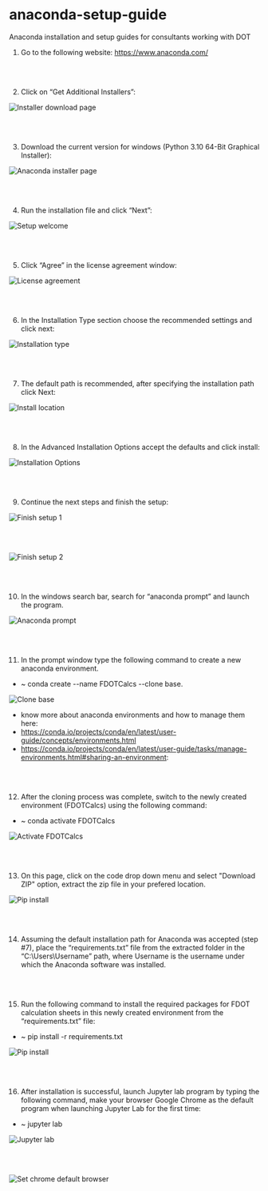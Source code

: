 # anaconda-setup-guide
Anaconda installation and setup guides for consultants working with DOT


1. Go to the following website: https://www.anaconda.com/

<br />
<br />

2. Click on “Get Additional Installers”:

![Installer download page](./imgs/Picture1.png)

<br />
<br />

3. Download the current version for windows (Python 3.10 64-Bit Graphical Installer):

![Anaconda installer page](./imgs/Picture2.png)

<br />
<br />

4.	Run the installation file and click “Next”:

![Setup welcome](./imgs/Picture3.png)

<br />
<br />

5.	Click “Agree” in the license agreement window:

![License agreement](./imgs/Picture4.png)

<br />
<br />

6.	In the Installation Type section choose the recommended settings and click next:

![Installation type](./imgs/Picture5.png)

<br />
<br />

7.	The default path is recommended, after specifying the installation path click Next:

![Install location](./imgs/Picture6.png)

<br />
<br />

8.	In the Advanced Installation Options accept the defaults and click install:

![Installation Options](./imgs/Picture7.png)

<br />
<br />

9.	Continue the next steps and finish the setup:

![Finish setup 1](./imgs/Picture8.png)

<br />
<br />

![Finish setup 2](./imgs/Picture9.png)

<br />
<br />

10.	In the windows search bar, search for “anaconda prompt” and launch the program.

![Anaconda prompt](./imgs/Picture10.png)

<br />
<br />

11.	In the prompt window type the following command to create a new anaconda environment.

* ~ conda create --name FDOTCalcs --clone base.

![Clone base](./imgs/Picture11.png)



 * know more about anaconda environments and how to manage them here: 
 * https://conda.io/projects/conda/en/latest/user-guide/concepts/environments.html
 * https://conda.io/projects/conda/en/latest/user-guide/tasks/manage-environments.html#sharing-an-environment:


<br />
<br />

12.	After the cloning process was complete, switch to the newly created environment (FDOTCalcs) using the following command:	
* ~ conda activate FDOTCalcs

![Activate FDOTCalcs](./imgs/Picture12.png)

<br />
<br />

13. On this page, click on the code drop down menu and select "Download ZIP" option, extract the zip file in your prefered location.

![Pip install](./imgs/Picture13a.png)

<br />
<br />

14.	Assuming the default installation path for Anaconda was accepted (step #7), place the “requirements.txt” file from the extracted folder in the “C:\Users\Username” path, where Username is the username under which the Anaconda software was installed.

<br />
<br />

15.	Run the following command to install the required packages for FDOT calculation sheets in this newly created environment from the “requirements.txt” file:
* ~ pip install -r requirements.txt

![Pip install](./imgs/Picture13.png)

<br />
<br />

16.	After installation is successful, launch Jupyter lab program by typing the following command, make your browser Google Chrome as the default program when launching Jupyter Lab for the first time:
* ~ jupyter lab

![Jupyter lab](./imgs/Picture14.png)

<br />
<br />

![Set chrome default browser](./imgs/Picture15.png)